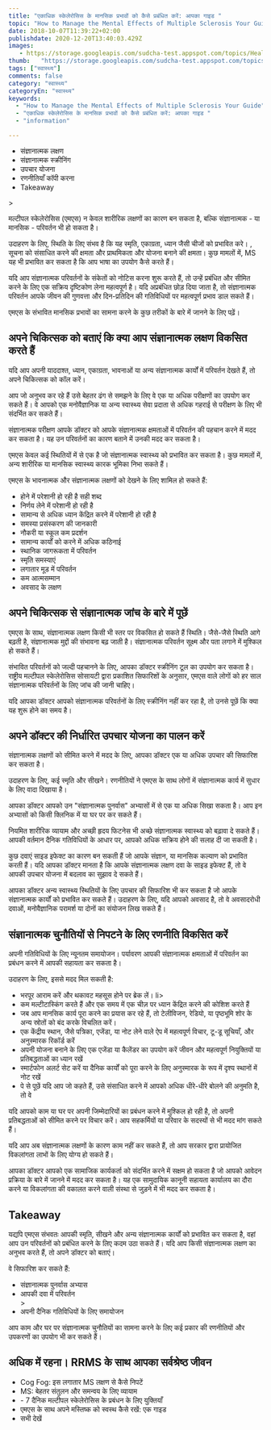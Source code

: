 ```yaml
---
title: "एकाधिक स्केलेरोसिस के मानसिक प्रभावों को कैसे प्रबंधित करें: आपका गाइड "
topic: "How to Manage the Mental Effects of Multiple Sclerosis Your Guide"
date: 2018-10-07T11:39:22+02:00
publishdate: 2020-12-20T13:40:03.429Z
images: 
   - https://storage.googleapis.com/sudcha-test.appspot.com/topics/Health/default-selection/12.jpg
thumb:   "https://storage.googleapis.com/sudcha-test.appspot.com/topics/Health/default-selection/thumb/12.jpg"
tags: ["स्वास्थ्य"]
comments: false
category: "स्वास्थ्य"
categoryEn: "स्वास्थ्य"
keywords: 
  - "How to Manage the Mental Effects of Multiple Sclerosis Your Guide"
  - "एकाधिक स्केलेरोसिस के मानसिक प्रभावों को कैसे प्रबंधित करें: आपका गाइड "
  - "information"

---
```

<ul> <li> संज्ञानात्मक लक्षण </li> <li> संज्ञानात्मक स्क्रीनिंग </li> <li> उपचार योजना </li> <li> रणनीतियाँ कॉपी करना </li> <li> Takeaway </li> </ul> > <p> मल्टीपल स्केलेरोसिस (एमएस) न केवल शारीरिक लक्षणों का कारण बन सकता है, बल्कि संज्ञानात्मक - या मानसिक - परिवर्तन भी हो सकता है। </p> <p> उदाहरण के लिए, स्थिति के लिए संभव है कि यह स्मृति, एकाग्रता, ध्यान जैसी चीजों को प्रभावित करे। , सूचना को संसाधित करने की क्षमता और प्राथमिकता और योजना बनाने की क्षमता। कुछ मामलों में, MS यह भी प्रभावित कर सकता है कि आप भाषा का उपयोग कैसे करते हैं। </p> <p> यदि आप संज्ञानात्मक परिवर्तनों के संकेतों को नोटिस करना शुरू करते हैं, तो उन्हें प्रबंधित और सीमित करने के लिए एक सक्रिय दृष्टिकोण लेना महत्वपूर्ण है। यदि अप्रबंधित छोड़ दिया जाता है, तो संज्ञानात्मक परिवर्तन आपके जीवन की गुणवत्ता और दिन-प्रतिदिन की गतिविधियों पर महत्वपूर्ण प्रभाव डाल सकते हैं। </p> <p> एमएस के संभावित मानसिक प्रभावों का सामना करने के कुछ तरीकों के बारे में जानने के लिए पढ़ें। </p> <h2> अपने चिकित्सक को बताएं कि क्या आप संज्ञानात्मक लक्षण विकसित करते हैं </h2> <p> यदि आप अपनी याददाश्त, ध्यान, एकाग्रता, भावनाओं या अन्य संज्ञानात्मक कार्यों में परिवर्तन देखते हैं, तो अपने चिकित्सक को कॉल करें। </p> <p> आप जो अनुभव कर रहे हैं उसे बेहतर ढंग से समझने के लिए वे एक या अधिक परीक्षणों का उपयोग कर सकते हैं। वे आपको एक मनोवैज्ञानिक या अन्य स्वास्थ्य सेवा प्रदाता से अधिक गहराई से परीक्षण के लिए भी संदर्भित कर सकते हैं। </p> <p> संज्ञानात्मक परीक्षण आपके डॉक्टर को आपके संज्ञानात्मक क्षमताओं में परिवर्तन की पहचान करने में मदद कर सकता है। यह उन परिवर्तनों का कारण बताने में उनकी मदद कर सकता है। </p> <p> एमएस केवल कई स्थितियों में से एक है जो संज्ञानात्मक स्वास्थ्य को प्रभावित कर सकता है। कुछ मामलों में, अन्य शारीरिक या मानसिक स्वास्थ्य कारक भूमिका निभा सकते हैं। </p> <p> एमएस के भावनात्मक और संज्ञानात्मक लक्षणों को देखने के लिए शामिल हो सकते हैं: </p> <ul> <li> होने में परेशानी हो रही है सही शब्द </li> <li> निर्णय लेने में परेशानी हो रही है </li> <li> सामान्य से अधिक ध्यान केंद्रित करने में परेशानी हो रही है </li> <li> समस्या प्रसंस्करण की जानकारी </li> <li> नौकरी या स्कूल कम प्रदर्शन </li> <li> सामान्य कार्यों को करने में अधिक कठिनाई </li> <li> स्थानिक जागरूकता में परिवर्तन </li> <li> स्मृति समस्याएं </li> <li> लगातार मूड में परिवर्तन </li> <li> कम आत्मसम्मान </li> <li> अवसाद के लक्षण </li> </ul> <h2> अपने चिकित्सक से संज्ञानात्मक जांच के बारे में पूछें </h2> <p> एमएस के साथ, संज्ञानात्मक लक्षण किसी भी स्तर पर विकसित हो सकते हैं स्थिति। जैसे-जैसे स्थिति आगे बढ़ती है, संज्ञानात्मक मुद्दों की संभावना बढ़ जाती है। संज्ञानात्मक परिवर्तन सूक्ष्म और पता लगाने में मुश्किल हो सकते हैं। </p> <p> संभावित परिवर्तनों को जल्दी पहचानने के लिए, आपका डॉक्टर स्क्रीनिंग टूल का उपयोग कर सकता है। राष्ट्रीय मल्टीपल स्केलेरोसिस सोसायटी द्वारा प्रकाशित सिफारिशों के अनुसार, एमएस वाले लोगों को हर साल संज्ञानात्मक परिवर्तनों के लिए जांच की जानी चाहिए। </p> <p> यदि आपका डॉक्टर आपको संज्ञानात्मक परिवर्तनों के लिए स्क्रीनिंग नहीं कर रहा है, तो उनसे पूछें कि क्या यह शुरू होने का समय है। </p> <h2> अपने डॉक्टर की निर्धारित उपचार योजना का पालन करें </h2> <p> संज्ञानात्मक लक्षणों को सीमित करने में मदद के लिए, आपका डॉक्टर एक या अधिक उपचार की सिफारिश कर सकता है। </p> <p> उदाहरण के लिए, कई स्मृति और सीखने। रणनीतियों ने एमएस के साथ लोगों में संज्ञानात्मक कार्य में सुधार के लिए वादा दिखाया है। </p> <p> आपका डॉक्टर आपको उन "संज्ञानात्मक पुनर्वास" अभ्यासों में से एक या अधिक सिखा सकता है। आप इन अभ्यासों को किसी क्लिनिक में या घर पर कर सकते हैं। </p> <p> नियमित शारीरिक व्यायाम और अच्छी हृदय फिटनेस भी अच्छे संज्ञानात्मक स्वास्थ्य को बढ़ावा दे सकते हैं। आपकी वर्तमान दैनिक गतिविधियों के आधार पर, आपको अधिक सक्रिय होने की सलाह दी जा सकती है। </p> <p> कुछ दवाएं साइड इफेक्ट का कारण बन सकती हैं जो आपके संज्ञान, या मानसिक कल्याण को प्रभावित करती हैं। यदि आपका डॉक्टर मानता है कि आपके संज्ञानात्मक लक्षण दवा के साइड इफेक्ट हैं, तो वे आपकी उपचार योजना में बदलाव का सुझाव दे सकते हैं। </p> <p> आपका डॉक्टर अन्य स्वास्थ्य स्थितियों के लिए उपचार की सिफारिश भी कर सकता है जो आपके संज्ञानात्मक कार्यों को प्रभावित कर सकते हैं। उदाहरण के लिए, यदि आपको अवसाद है, तो वे अवसादरोधी दवाओं, मनोवैज्ञानिक परामर्श या दोनों का संयोजन लिख सकते हैं। </p> <h2> संज्ञानात्मक चुनौतियों से निपटने के लिए रणनीति विकसित करें </h2> <p> अपनी गतिविधियों के लिए न्यूनतम समायोजन। पर्यावरण आपकी संज्ञानात्मक क्षमताओं में परिवर्तन का प्रबंधन करने में आपकी सहायता कर सकता है। </p> <p> उदाहरण के लिए, इससे मदद मिल सकती है: </p> <ul> <li> भरपूर आराम करें और थकावट महसूस होने पर ब्रेक लें। li> <li> कम मल्टीटास्किंग करते हैं और एक समय में एक चीज़ पर ध्यान केंद्रित करने की कोशिश करते हैं </li> <li> जब आप मानसिक कार्य पूरा करने का प्रयास कर रहे हैं, तो टेलीविजन, रेडियो, या पृष्ठभूमि शोर के अन्य स्रोतों को बंद करके विचलित करें। </li> <li> एक केंद्रीय स्थान, जैसे पत्रिका, एजेंडा, या नोट लेने वाले ऐप में महत्वपूर्ण विचार, टू-डू सूचियाँ, और अनुस्मारक रिकॉर्ड करें </li> <li> अपनी योजना बनाने के लिए एक एजेंडा या कैलेंडर का उपयोग करें जीवन और महत्वपूर्ण नियुक्तियों या प्रतिबद्धताओं का ध्यान रखें </li> <li> स्मार्टफोन अलर्ट सेट करें या दैनिक कार्यों को पूरा करने के लिए अनुस्मारक के रूप में दृश्य स्थानों में नोट रखें </li> <li> पे से पूछें यदि आप जो कहते हैं, उसे संसाधित करने में आपको अधिक धीरे-धीरे बोलने की अनुमति है, तो वे </li> </ul> <p> यदि आपको काम या घर पर अपनी जिम्मेदारियों का प्रबंधन करने में मुश्किल हो रही है, तो अपनी प्रतिबद्धताओं को सीमित करने पर विचार करें। आप सहकर्मियों या परिवार के सदस्यों से भी मदद मांग सकते हैं। </p> <p> यदि आप अब संज्ञानात्मक लक्षणों के कारण काम नहीं कर सकते हैं, तो आप सरकार द्वारा प्रायोजित विकलांगता लाभों के लिए योग्य हो सकते हैं। </p> <p> आपका डॉक्टर आपको एक सामाजिक कार्यकर्ता को संदर्भित करने में सक्षम हो सकता है जो आपको आवेदन प्रक्रिया के बारे में जानने में मदद कर सकता है। यह एक सामुदायिक कानूनी सहायता कार्यालय का दौरा करने या विकलांगता की वकालत करने वाली संस्था से जुड़ने में भी मदद कर सकता है। </p> <h2> Takeaway </h2> <p> यद्यपि एमएस संभवतः आपकी स्मृति, सीखने और अन्य संज्ञानात्मक कार्यों को प्रभावित कर सकता है, वहां आप उन परिवर्तनों को प्रबंधित करने के लिए कदम उठा सकते हैं। यदि आप किसी संज्ञानात्मक लक्षण का अनुभव करते हैं, तो अपने डॉक्टर को बताएं। </p> <p> वे सिफारिश कर सकते हैं: </p> <ul> <li> संज्ञानात्मक पुनर्वास अभ्यास </li> <li> आपकी दवा में परिवर्तन </li> > <li> अपनी दैनिक गतिविधियों के लिए समायोजन </li> </ul> <p> आप काम और घर पर संज्ञानात्मक चुनौतियों का सामना करने के लिए कई प्रकार की रणनीतियों और उपकरणों का उपयोग भी कर सकते हैं। </p> <h2> अधिक में रहना। RRMS के साथ आपका सर्वश्रेष्ठ जीवन </h2> <ul> <li> Cog Fog: इस लगातार MS लक्षण से कैसे निपटें </li> <li> MS: बेहतर संतुलन और समन्वय के लिए व्यायाम </li> <li> - 7 दैनिक मल्टीपल स्केलेरोसिस के प्रबंधन के लिए युक्तियाँ </li> <li> एमएस के साथ अपने मस्तिष्क को स्वस्थ कैसे रखें: एक गाइड </li> <li> सभी देखें </li> </ul> 